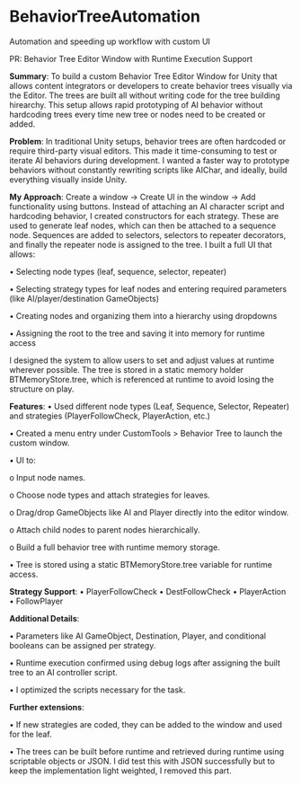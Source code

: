 # BehaviorTreeAutomation
Automation and speeding up workflow with custom UI

PR: Behavior Tree Editor Window with Runtime Execution Support

**Summary**:
To build a custom Behavior Tree Editor Window for Unity that allows content integrators or developers to create behavior trees visually via the Editor. The trees are built all without writing code for the tree building hirearchy. This setup allows rapid prototyping of AI behavior without hardcoding trees every time new tree or nodes need to be created or added.

**Problem**:
In traditional Unity setups, behavior trees are often hardcoded or require third-party visual editors. This made it time-consuming to test or iterate AI behaviors during development. I wanted a faster way to prototype behaviors without constantly rewriting scripts like AIChar, and ideally, build everything visually inside Unity.

**My Approach**:
Create a window → Create UI in the window → Add functionality using buttons.
Instead of attaching an AI character script and hardcoding behavior, I created constructors for each strategy. These are used to generate leaf nodes, which can then be attached to a sequence node. Sequences are added to selectors, selectors to repeater decorators, and finally the repeater node is assigned to the tree.
I built a full UI that allows:

•	Selecting node types (leaf, sequence, selector, repeater)

•	Selecting strategy types for leaf nodes and entering required parameters (like AI/player/destination GameObjects)

•	Creating nodes and organizing them into a hierarchy using dropdowns

•	Assigning the root to the tree and saving it into memory for runtime access

I designed the system to allow users to set and adjust values at runtime wherever possible. The tree is stored in a static memory holder BTMemoryStore.tree, which is referenced at runtime to avoid losing the structure on play.



**Features**:
•	Used different node types (Leaf, Sequence, Selector, Repeater) and strategies (PlayerFollowCheck, PlayerAction, etc.) 

•	Created a menu entry under CustomTools > Behavior Tree to launch the custom window.

•	UI to:

o	Input node names.

o	Choose node types and attach strategies for leaves.

o	Drag/drop GameObjects like AI and Player directly into the editor window.

o	Attach child nodes to parent nodes hierarchically.

o	Build a full behavior tree with runtime memory storage.

•	Tree is stored using a static BTMemoryStore.tree variable for runtime access.

**Strategy Support**:
•	PlayerFollowCheck
•	DestFollowCheck
•	PlayerAction
•	FollowPlayer

**Additional Details**:

•	Parameters like AI GameObject, Destination, Player, and conditional booleans can be assigned per strategy.

•	Runtime execution confirmed using debug logs after assigning the built tree to an AI controller script.

•	I optimized the scripts necessary for the task.

**Further extensions**:

•	If new strategies are coded, they can be added to the window and used for the leaf.

•	The trees can be built before runtime and retrieved during runtime using scriptable objects or JSON. I did test this with JSON successfully but to keep the implementation light weighted, I removed this part. 
    
